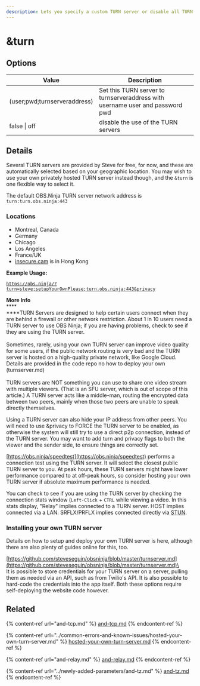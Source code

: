 ```yaml
---
description: Lets you specify a custom TURN server or disable all TURN servers
---
```


# \&turn

## Options

| Value                        | Description                                                                   |
| ---------------------------- | ----------------------------------------------------------------------------- |
| (user;pwd;turnserveraddress) | Set this TURN server to turnserveraddress with username user and password pwd |
| false \| off                 | disable the use of the TURN servers                                           |

## Details

Several TURN servers are provided by Steve for free, for now, and these are automatically selected based on your geographic location. You may wish to use your own privately hosted TURN server instead though, and the `&turn` is one flexible way to select it.

The default OBS.Ninja TURN server network address is `turn:turn.obs.ninja:443`

### Locations

* Montreal, Canada
* Germany
* Chicago
* Los Angeles
* France/UK
* [insecure.cam](http://insecure.cam) is in Hong Kong

**Example Usage:**

[`https://obs.ninja/?turn=steve;setupYourOwnPlease;turn.obs.ninja:443&privacy`](https://obs.ninja/?turn=steve;setupYourOwnPlease;turn.obs.ninja:443\&privacy)

**More Info**\
****\
****TURN Servers are designed to help certain users connect when they are behind a firewall or other network restriction. About 1 in 10 users need a TURN server to use OBS Ninja; if you are having problems, check to see if they are using the TURN server.\
\
Sometimes, rarely, using your own TURN server can improve video quality for some users, if the public network routing is very bad and the TURN server is hosted on a high-quality private network, like Google Cloud. Details are provided in the code repo no how to deploy your own (turnserver.md)\
\
TURN servers are NOT something you can use to share one video stream with multiple viewers. (That is an SFU server, which is out of scope of this article.) A TURN server acts like a middle-man, routing the encrypted data between two peers, mainly when those two peers are unable to speak directly themselves.

Using a TURN server can also hide your IP address from other peers. You will need to use \&privacy to FORCE the TURN server to be enabled, as otherwise the system will still try to use a direct p2p connection, instead of the TURN server. You may want to add turn and privacy flags to both the viewer and the sender side, to ensure things are correctly set.

[https://obs.ninja/speedtest](https://obs.ninja/speedtest) performs a connection test using the TURN server. It will select the closest public TURN server to you. At peak hours, these TURN servers might have lower performance compared to at off-peak hours, so consider hosting your own TURN server if absolute maximum performance is needed.

You can check to see if you are using the TURN server by checking the connection stats window (`Left-Click` + `CTRL` while viewing a video.  In this stats display, "Relay" implies connected to a TURN server. HOST implies connected via a LAN. SRFLX/PRFLX implies connected directly via [STUN](stun.md).

### Installing your own TURN server

Details on how to setup and deploy your own TURN server is here, although there are also plenty of guides online for this, too.

[https://github.com/steveseguin/obsninja/blob/master/turnserver.md](https://github.com/steveseguin/obsninja/blob/master/turnserver.md)\
\
It is possible to store credentials for your TURN server on a server, pulling them as needed via an API, such as from Twilio's API. It is also possible to hard-code the credentials into the app itself. Both these options require self-deploying the website code however.

## Related

{% content-ref url="and-tcp.md" %}
[and-tcp.md](and-tcp.md)
{% endcontent-ref %}

{% content-ref url="../common-errors-and-known-issues/hosted-your-own-turn-server.md" %}
[hosted-your-own-turn-server.md](../common-errors-and-known-issues/hosted-your-own-turn-server.md)
{% endcontent-ref %}

{% content-ref url="and-relay.md" %}
[and-relay.md](and-relay.md)
{% endcontent-ref %}

{% content-ref url="../newly-added-parameters/and-tz.md" %}
[and-tz.md](../newly-added-parameters/and-tz.md)
{% endcontent-ref %}
